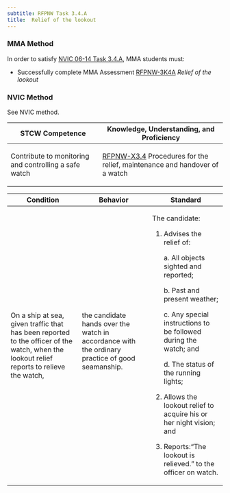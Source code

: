 ```yaml
---
subtitle: RFPNW Task 3.4.A 
title:  Relief of the lookout
---
```



### MMA Method

In order to satisfy  [NVIC 06-14  Task  3.4.A]({{site.baseurl}}/assets/images/nvic-06-14.pdf), MMA students must:

* Successfully complete MMA Assessment [RFPNW-3K4A]({{site.baseurl}}/assessments/Deck/RFPNW-3K4A) *Relief of the lookout*


### NVIC Method

<a onclick="togglevisibility('nvic_methods')" >See NVIC method.</a>

<div id='nvic_methods' class='hide'>

<table>
<thead>
<tr>
<th class='forty'> STCW Competence </th>
<th class='sixty'> Knowledge, Understanding, and Proficiency </th>
</tr>
</thead>




<tbody>
<tr><td markdown='1'>

Contribute to monitoring and controlling a safe watch

</td><td markdown='1'>

[RFPNW-X3.4](../../tables/24.html#RFPNW-X3.4) Procedures for the relief, maintenance and handover of a watch

</td></tr>


</tbody>
</table>


<table>
<thead>
<tr><th class='twenty'>  Condition </th><th class='twenty'> Behavior </th><th  class='sixty'>Standard </th></tr>
</thead>
<tbody >



<tr><td markdown='1'>

On a ship at sea, given traffic that has been reported to the officer of the watch, when the lookout relief reports to relieve the watch,

</td><td markdown='1'>

the candidate hands over the watch in accordance with the ordinary practice of good seamanship.

<br>

<div class="tooltip">
<span class="tooltiptext">
</span>
</div>


</td><td markdown='1'>

The candidate:

1. Advises the relief of:

	a. All objects sighted and reported;

	b. Past and present weather;

	c. Any special instructions to be followed during the watch; and 

	d. The status of the running lights;

2. Allows the lookout relief to acquire his or her night vision; and
3. Reports:“The lookout is relieved.” to the officer on watch.

</td></tr>
</tbody>
</table>
</div>
